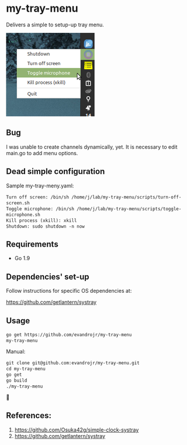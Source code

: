 # my-tray-menu

Delivers a simple to setup-up tray menu.

![alt text](screenshots/screen1.png "my-tray-menu")

## Bug

I was unable to create channels dynamically, yet. It is necessary to edit main.go to add menu options.

## Dead simple configuration

Sample my-tray-meny.yaml:

```
Turn off screen: /bin/sh /home/j/lab/my-tray-menu/scripts/turn-off-screen.sh
Toggle microphone: /bin/sh /home/j/lab/my-tray-menu/scripts/toggle-microphone.sh
Kill process (xkill): xkill
Shutdown: sudo shutdown -n now
```

## Requirements

- Go 1.9

## Dependencies' set-up

Follow instructions for specific OS dependencies at:

https://github.com/getlantern/systray

## Usage

```
go get https://github.com/evandrojr/my-tray-menu
my-tray-menu
```

Manual:

```
git clone git@github.com:evandrojr/my-tray-menu.git
cd my-tray-menu
go get
go build
./my-tray-menu
```

🍻

## References:

1. https://github.com/Osuka42g/simple-clock-systray
1. https://github.com/getlantern/systray
